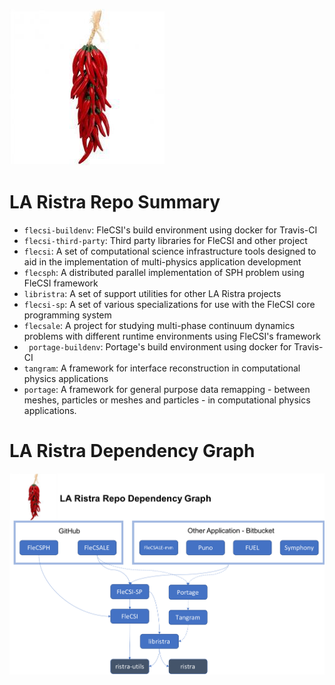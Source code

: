 ![logo](laristrachile.png)

# LA Ristra Repo Summary

* `flecsi-buildenv`: FleCSI's build environment using docker for Travis-CI
* `flecsi-third-party`: Third party libraries for FleCSI and other project
* `flecsi`: A set of computational science infrastructure tools
  designed to aid in the implementation of multi-physics application development
* `flecsph`: A distributed parallel implementation of SPH problem using FleCSI framework
* `libristra`: A set of support utilities for other LA Ristra projects
* `flecsi-sp`: A set of various specializations for use with the FleCSI
  core programming system
* `flecsale`: A project for studying multi-phase continuum dynamics problems with
  different runtime environments using FleCSI's framework
* ` portage-buildenv`: Portage's build environment using docker for Travis-CI
* `tangram`: A framework for interface reconstruction in computational physics applications
* `portage`: A framework for general purpose data remapping - between meshes, particles or meshes and particles - in computational physics applications.

# LA Ristra Dependency Graph

![graph](ristraDependencyGraph.png)
